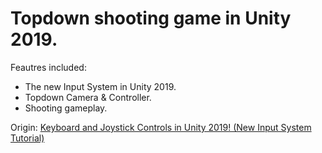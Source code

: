 # Topdown shooting game in Unity 2019.  

Feautres included:

+ The new Input System in Unity 2019.
+ Topdown Camera & Controller.
+ Shooting gameplay.

Origin: [Keyboard and Joystick Controls in Unity 2019! (New Input System Tutorial)](https://www.youtube.com/watch?v=Gz0YcjXBJ3U)
